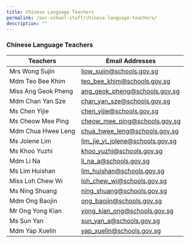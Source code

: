 ```yaml
---
title: Chinese Language Teachers
permalink: /our-school-staff/chinese-language-teachers/
description: ""
---
```

### Chinese Language Teachers

| Teachers | Email Addresses |
|---|---|
| Mrs Wong Sujin | liow_sujin@schools.gov.sg |
| Mdm Teo Bee Khim | teo_bee_khim@schools.gov.sg |
| Miss Ang Geok Pheng | ang_geok_pheng@schools.gov.sg |
| Mdm Chan Yan Sze | chan_yan_sze@schools.gov.sg |
| Ms Chen Yijie | chen_yijie@schools.gov.sg |
| Ms Cheow Mee Ping | cheow_mee_ping@schools.gov.sg |
| Mdm Chua Hwee Leng | chua_hwee_leng@schools.gov.sg |
| Ms Jolene Lim | lim_jie_yi_jolene@schools.gov.sg |
| Ms Khoo Yuzhi | khoo_yuzhi@schools.gov.sg |
| Mdm Li Na | li_na_a@schools.gov.sg |
| Ms Lim Huishan | lim_huishan@schools.gov.sg |
| Miss Loh Chew Wi | loh_chew_wi@schools.gov.sg |
| Ms Ning Shuang | ning_shuang@schools.gov.sg |
| Mdm Ong Baojin | ong_baojin@schools.gov.sg |
| Mr Ong Yong Kian | yong_kian_ong@schools.gov.sg |
| Ms Sun Yan | sun_yan_a@schools.gov.sg |
| Mdm Yap Xuelin | yap_xuelin@schools.gov.sg |